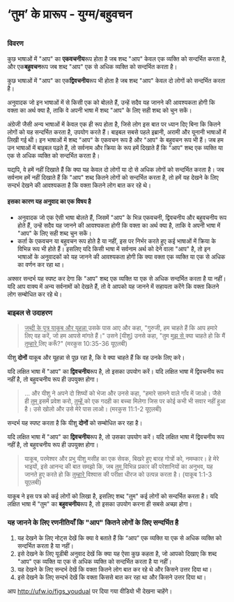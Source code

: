# ‘तुम’ के प्रारूप - युग्म/बहुवचन

 #

### विवरण

कुछ भाषाओं में "आप" का **एकवचनीय**रूप होता है जब शब्द "आप" केवल एक व्यक्ति को सन्दर्भित करता है, और एक**बहुवचन**रूप जब शब्द "आप" एक से अधिक व्यक्ति को सन्दर्भित करता है।

कुछ भाषाओं में "आप" का एक**द्विवचनीय**रूप भी होता है जब शब्द "आप" केवल दो लोगों को सन्दर्भित करता है।

अनुवादक जो इन भाषाओं में से किसी एक को बोलते हैं, उन्हें सदैव यह जानने की आवश्यकता होगी कि वक्ता का अर्थ क्या है, ताकि वे अपनी भाषा में शब्द "आप" के लिए सही शब्द को चुन सकें।

अंग्रेजी जैसी अन्य भाषाओं में केवल एक ही रूप होता है, जिसे लोग इस बात पर ध्यान दिए बिना कि कितने लोगों को यह सन्दर्भित करता है, उपयोग करते हैं। बाइबल सबसे पहले इब्रानी, अरामी और यूनानी भाषाओं में लिखी गई थी। इन भाषाओं में शब्द "आप" के एकवचन रूप है और "आप" के बहुवचन रूप भी हैं। जब हम उन भाषाओं में बाइबल पढ़ते हैं, तो सर्वनाम और क्रिया के रूप हमें दिखाते हैं कि "आप" शब्द एक व्यक्ति या एक से अधिक व्यक्ति को सन्दर्भित करता है।

यद्यपि, वे हमें नहीं दिखाते हैं कि क्या यह केवल दो लोगों या दो से अधिक लोगों को सन्दर्भित करता है। जब सर्वनाम हमें नहीं दिखाते हैं कि "आप" शब्द कितने लोगों को सन्दर्भित करता है, तो हमें यह देखने के लिए सन्दर्भ देखने की आवश्यकता है कि वक्ता कितने लोग बात कर रहे थे।

#### इसका कारण यह अनुवाद का एक विषय है

* अनुवादक जो एक ऐसी भाषा बोलते हैं, जिसमें "आप" के भिन्न एकवचनी, द्विवचनीय और बहुवचनीय रूप होते हैं, उन्हें सदैव यह जानने की आवश्यकता होगी कि वक्ता का अर्थ क्या है, ताकि वे अपनी भाषा में "आप" के लिए सही शब्द चुन सकें।
* कर्ता के एकवचन या बहुवचन रूप होते है या नहीं, इस पर निर्भर करते हुए कई भाषाओं में क्रिया के विभिन्न रूप भी होते हैं। इसलिए यदि किसी भाषा में सर्वनाम अर्थ को देने वाला "आप" है, तो इन भाषाओं के अनुवादकों को यह जानने की आवश्यकता होगी कि क्या वक्ता एक व्यक्ति या एक से अधिक का वर्णन कर रहा था। 

अक्सर सन्दर्भ यह स्पष्ट कर देगा कि "आप" शब्द एक व्यक्ति या एक से अधिक सन्दर्भित करता है या नहीं। यदि आप वाक्य में अन्य सर्वनामों को देखते हैं, तो वे आपको यह जानने में सहायता करेंगे कि वक्ता कितने लोग सम्बोधित कर रहे थे।

### बाइबल से उदाहरण

> <u> जब्दी के पुत्र याकूब और यूहन्ना </u> उसके पास आए और कहा, "गुरुजी, हम चाहते हैं कि आप हमारे लिए वह करें, जो हम आपसे मांगते हैं।" उसने [यीशु] उनसे कहा, "तुम <u> मुझ से </u> क्या चाहते हो कि मैं <u> तुम्हारे </u> लिए करूँ?" (मरकुस 10:35-36 यूएलबी)

यीशु **दोनों** याकूब और यूहन्ना से पूछ रहा है, कि वे क्या चाहते हैं कि वह उनके लिए करे। 

यदि लक्षित भाषा में "आप" का **द्विवचनीय**रूप है, तो इसका उपयोग करें। यदि लक्षित भाषा में द्विवचनीय रूप नहीं है, तो बहुवचनीय रूप ही उपयुक्त होगा।

> ... और यीशु ने अपने दो शिष्यों को भेजा और उनसे कहा, "हमारे सामने वाले गाँव में जाओ। जैसे ही <u> तुम </u> इसमें प्रवेश करो, <u> तुम्हें </u> को एक गदही का बच्चा मिलेगा जिस पर कोई कभी भी सवार नहीं हुआ है। उसे खोलो और उसे मेरे पास लाओ। (मरकुस 11:1-2 यूएलबी)

सन्दर्भ यह स्पष्ट करता है कि यीशु  **दोनों** को सम्बोधित कर रहा है।

यदि लक्षित भाषा में "आप" का **द्विवचनीय**रूप है, तो उसका उपयोग करें। यदि लक्षित भाषा में द्विवचनीय रूप नहीं है, तो बहुवचनीय रूप ही उपयुक्त होगा।

> याकूब, परमेश्वर और प्रभु यीशु मसीह का एक सेवक, बिखरे हुए बारह गोत्रों को, नमम्कार। हे मेरे भाइयों, इसे आनन्द की बात समझो कि, जब <u> तुम </u> विभिन्न प्रकार की परेशानियों का अनुभव, यह जानते हुए करते हो कि <u> तुम्हारे </u> विश्वास की परीक्षा धीरज को उत्पन्न करता है। (याकूब 1:1-3 यूएलबी)

याकूब ने इस पत्र को कई लोगों को लिखा है, इसलिए शब्द "तुम" कई लोगों को सन्दर्भित करता है। यदि लक्षित भाषा में "तुम" का **बहुवचनीय**रूप है, तो इसका उपयोग करना ही सबसे अच्छा होगा।

### यह जानने के लिए रणनीतियाँ कि "आप" कितने लोगों के लिए सन्दर्भित है

1. यह देखने के लिए नोट्स देखें कि क्या वे बताते हैं कि “आप” एक व्यक्ति या एक से अधिक व्यक्ति को सन्दर्भित करता है या नहीं।
1. इसे देखने के लिए यूडीबी अनुवाद देखें कि क्या यह ऐसा कुछ कहता है, जो आपको दिखाए कि शब्द "आप" एक व्यक्ति या एक से अधिक व्यक्ति को सन्दर्भित करता है या नहीं।
1. यह देखने के लिए सन्दर्भ देखें कि वक्ता कितने लोग बात कर रहे थे और किसने उत्तर दिया था।
1. इसे देखने के लिए सन्दर्भ देखें कि वक्ता किससे बात कर रहा था और किसने उत्तर दिया था।

आप http://ufw.io/figs_youdual पर दिया गया वीडियो भी देखना चाहेंगे।
